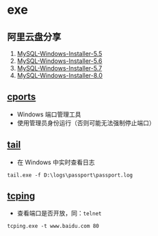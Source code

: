 # exe

## 阿里云盘分享

1. [MySQL-Windows-Installer-5.5](https://www.aliyundrive.com/s/Aar2JF9bEtm)
1. [MySQL-Windows-Installer-5.6](https://www.aliyundrive.com/s/SfS3o467KaA)
1. [MySQL-Windows-Installer-5.7](https://www.aliyundrive.com/s/FVnS4ar5c6d)
1. [MySQL-Windows-Installer-8.0](https://www.aliyundrive.com/s/FoL6dYLL3wp)

## [cports](cports.exe)

- Windows 端口管理工具
- 使用管理员身份运行（否则可能无法强制停止端口）

## [tail](tail.exe)

- 在 Windows 中实时查看日志

```shell
tail.exe -f D:\logs\passport\passport.log
```

## [tcping](tcping.exe)

- 查看端口是否开放，同：`telnet`

```shell
tcping.exe -t www.baidu.com 80
```
